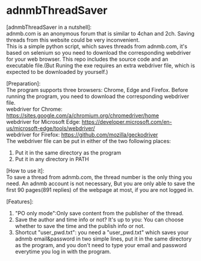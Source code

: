 # adnmbThreadSaver

[adnmbThreadSaver in a nutshell]:  
adnmb.com is an anonymous forum that is similar to 4chan and 2ch. Saving threads from this website could be very inconvenient.  
This is a simple python script, which saves threads from adnmb.com, it's based on selenium so you need to download the corresponding webdriver for your web browser. This repo includes the source code and an executable file.(But Runing the exe requires an extra webdriver file, which is expected to be downloaded by yourself.)  
    
[Preparation]:  
The program supports three browsers: Chrome, Edge and Firefox. Before running the program, you need to download the corresponding webdriver file.  
webdriver for Chrome: https://sites.google.com/a/chromium.org/chromedriver/home  
webdriver for Microsoft Edge: https://developer.microsoft.com/en-us/microsoft-edge/tools/webdriver/  
webdriver for Firefox: https://github.com/mozilla/geckodriver  
The webdriver file can be put in either of the two following places:  
1. Put it in the same directory as the program  
2. Put it in any directory in PATH  
  
[How to use it]:  
To save a thread from adnmb.com, the thread number is the only thing you need. An adnmb account is not necessary, But you are only able to save the first 90 pages(891 replies) of the webpage at most, if you are not logged in.  

[Features]:  
1. "PO only mode":Only save content from the publisher of the thread.  
2. Save the author and time info or not? It's up to you: You can choose whether to save the time and the publish info or not.  
3. Shortcut "user_pwd.txt": you need a "user_pwd.txt" which saves your adnmb email&password in two simple lines, put it in the same directory as the program, and you don't need to type your email and password everytime you log in with the program.  
